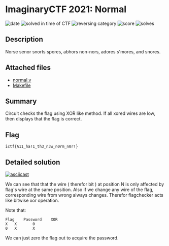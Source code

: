 # ImaginaryCTF 2021: Normal

![date](https://img.shields.io/badge/date-31.07.2021-brightgreen.svg)  ![solved in time of CTF](https://img.shields.io/badge/solved-in%20time%20of%20CTF-brightgreen.svg) 
![reversing category](https://img.shields.io/badge/category-reversing-lightgrey.svg) ![score](https://img.shields.io/badge/score-150-blue.svg)  ![solves](https://img.shields.io/badge/solves-109-brightgreen.svg) 

## Description

Norse senor snorts spores, abhors non-nors, adores s'mores, and snores.

## Attached files

- [normal.v](https://imaginaryctf.org/r/70E7-normal.v)
- [Makefile](https://imaginaryctf.org/r/B484-Makefile)

## Summary

Circuit checks the flag using XOR like method. If all xored wires are low, then displays that the flag is correct.

## Flag
``` ictf{A11_ha!1_th3_n3w_n0rm_n0r!} ```

## Detailed solution

[![asciicast](https://asciinema.org/a/god5oTJWE6u7RO4ymax1e4sGI.svg)](https://asciinema.org/a/god5oTJWE6u7RO4ymax1e4sGI)

We can see that that the wire ( therefor bit ) at position N is only affected by flag's wire at the same position. Also if we change any wire of the flag, corresponding wire from wrong always changes. Therefor flagchecker acts like bitwise xor operation.

Note that:
```
Flag   	Password   	XOR
X	X		0
0	X		X
``` 
We can just zero the flag out to acquire the password.
